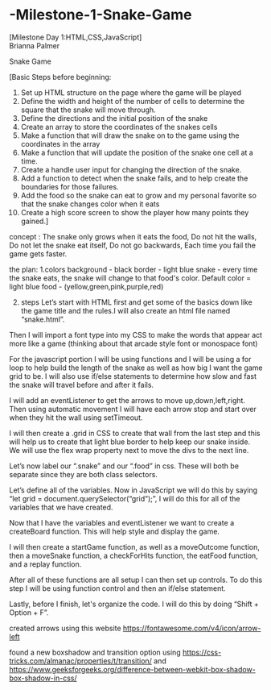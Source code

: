 # -Milestone-1-Snake-Game

[Milestone Day 1:HTML,CSS,JavaScript]                                              
Brianna Palmer 

Snake Game

[Basic Steps before beginning:
1. Set up HTML structure on the page where the game will be played
2. Define the width and height of the number of cells to determine the square that the snake will move through.
3. Define the directions and the initial position of the snake
4. Create an array to store the coordinates of the snakes cells
5. Make a function that will draw the snake on to the game using the coordinates in the array 
6. Make a function that will update the position of the snake one cell at a time.
7. Create a handle user input for changing the direction of the snake.
8. Add a function to detect when the snake fails, and to help create the boundaries for those failures.
9. Add the food so the snake can eat to grow and my personal favorite so that the snake changes color when it eats
10. Create a high score screen to show the player how many points they gained.]


concept : 
The snake only grows when it eats the food, 
Do not hit the walls, 
Do not let the snake eat itself, 
Do not go backwards, 
Each time you fail the game gets faster.

the plan:
1.colors 
background - black 
border - light blue
snake - every time the snake eats, the snake will change to that food's color. Default color = light blue
food - (yellow,green,pink,purple,red)

2. steps 
Let’s start with HTML first and get some of the  basics down like the game title and the rules.I will also create an html file named “snake.html”. 

Then I will import a font type into my CSS to make the words that appear act more like a game (thinking about that arcade style font or monospace font)

For the javascript portion I will be using functions and I will be using a for loop to help build the length of the snake as well as how big I want the game grid to be. I will also use if/else statements to determine how slow and fast the snake will travel before and after it fails.

I will add an eventListener to get the arrows to move up,down,left,right. Then using automatic movement I will have each arrow stop and start over when they hit the wall using setTimeout.

I will then create a .grid in CSS to create that wall from the last step and this will help us to create that light blue border to help keep our snake inside. We will use the flex wrap property next to move the divs to the next line.

Let’s now label our “.snake” and our “.food” in css. These will both be separate since they are both class selectors. 

Let’s define all of the variables. Now in JavaScript we will do this by saying “let grid = document.querySelector(“grid”);”, I will do this for all of the variables that we have created.

Now that I have the variables and eventListener we want to create a createBoard function. This will help style and display the game.

I will then create a startGame function, as well as a moveOutcome function, then a moveSnake function, a checkForHits function, the eatFood function, and a replay function. 

After all of these functions are all setup I can then set up controls. To do this step I will be using function control and then an if/else statement.

Lastly, before I finish, let's organize the code. I will do this by doing “Shift + Option + F”.

created arrows using this website https://fontawesome.com/v4/icon/arrow-left

found a new boxshadow and transition option using https://css-tricks.com/almanac/properties/t/transition/ and https://www.geeksforgeeks.org/difference-between-webkit-box-shadow-box-shadow-in-css/

